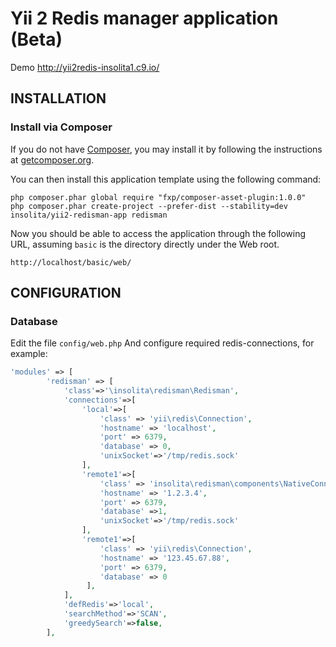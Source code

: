 Yii 2 Redis manager application (Beta)
================================

Demo http://yii2redis-insolita1.c9.io/


INSTALLATION
------------



### Install via Composer

If you do not have [Composer](http://getcomposer.org/), you may install it by following the instructions
at [getcomposer.org](http://getcomposer.org/doc/00-intro.md#installation-nix).

You can then install this application template using the following command:

~~~
php composer.phar global require "fxp/composer-asset-plugin:1.0.0"
php composer.phar create-project --prefer-dist --stability=dev insolita/yii2-redisman-app redisman
~~~

Now you should be able to access the application through the following URL, assuming `basic` is the directory
directly under the Web root.

~~~
http://localhost/basic/web/
~~~


CONFIGURATION
-------------

### Database

Edit the file `config/web.php` And configure required redis-connections, for example:

```php
'modules' => [
        'redisman' => [
            'class'=>'\insolita\redisman\Redisman',
            'connections'=>[
                'local'=>[
                    'class' => 'yii\redis\Connection',
                    'hostname' => 'localhost',
                    'port' => 6379,
                    'database' => 0,
                    'unixSocket'=>'/tmp/redis.sock'
                ],
                'remote1'=>[
                    'class' => 'insolita\redisman\components\NativeConnection',
                    'hostname' => '1.2.3.4',
                    'port' => 6379,
                    'database' =>1,
                    'unixSocket'=>'/tmp/redis.sock'
                ],
                'remote1'=>[
                    'class' => 'yii\redis\Connection',
                    'hostname' => '123.45.67.88',
                    'port' => 6379,
                    'database' => 0
                 ],
            ],
            'defRedis'=>'local',
            'searchMethod'=>'SCAN',
            'greedySearch'=>false,
        ],
```
